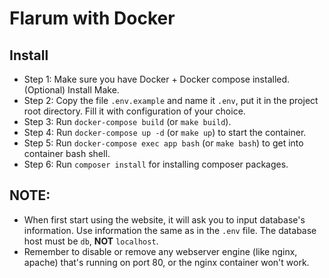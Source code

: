 # Flarum with Docker

## Install
 - Step 1: Make sure you have Docker + Docker compose installed. (Optional) Install Make.
 - Step 2: Copy the file `.env.example` and name it `.env`, put it in the project root directory. Fill it with configuration of your choice.
 - Step 3: Run `docker-compose build` (or `make build`).
 - Step 4: Run `docker-compose up -d` (or `make up`) to start the container.
 - Step 5: Run `docker-compose exec app bash` (or `make bash`) to get into container bash shell.
 - Step 6: Run `composer install` for installing composer packages.

## NOTE:
 - When first start using the website, it will ask you to input database's information. Use information the same as in the `.env` file. The database host must be `db`, **NOT** `localhost`.
 - Remember to disable or remove any webserver engine (like nginx, apache) that's running on port 80, or the nginx container won't work.
